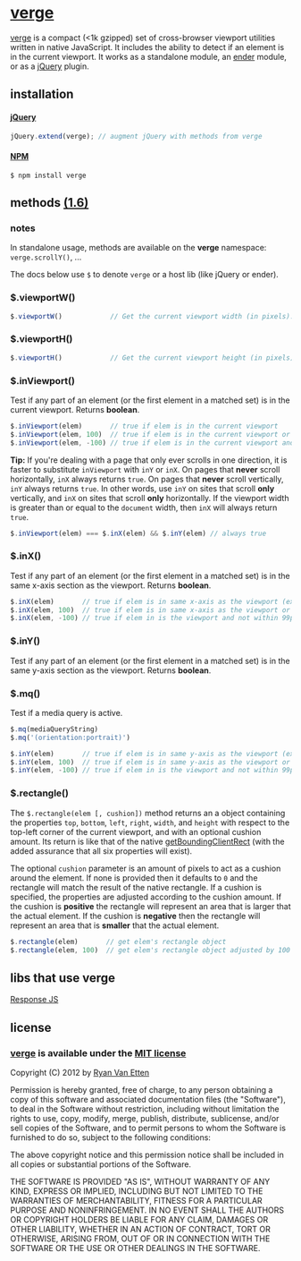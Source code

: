 [verge](http://github.com/ryanve/verge)
=======

[verge](http://github.com/ryanve/verge) is a compact (<1k gzipped) set of cross-browser viewport utilities written in native JavaScript. It includes the ability to detect if an element is in the current viewport. It works as a standalone module, an [ender](http://ender.jit.su) module, or as a [jQuery](http://jquery.com) plugin.

## installation

#### [jQuery](http://jquery.com)

```js
jQuery.extend(verge); // augment jQuery with methods from verge
```

#### [NPM](https://npmjs.org/package/verge)

```
$ npm install verge
```

## methods [(1.6)](https://github.com/ryanve/verge/blob/master/CHANGELOG.md)

### notes

In standalone usage, methods are available on the **verge** namespace: `verge.scrollY()`, ...

The docs below use `$` to denote `verge` or a host lib (like jQuery or ender).

### $.viewportW()

```js
$.viewportW()            // Get the current viewport width (in pixels).
```

### $.viewportH()

```js
$.viewportH()            // Get the current viewport height (in pixels).
```

### $.inViewport()

Test if any part of an element (or the first element in a matched set) is in the current viewport. Returns **boolean**.

```js
$.inViewport(elem)       // true if elem is in the current viewport
$.inViewport(elem, 100)  // true if elem is in the current viewport or within 100px of it
$.inViewport(elem, -100) // true if elem is in the current viewport and not within 99px of the edge
```

**Tip:** If you're dealing with a page that only ever scrolls in one direction, it is faster to substitute `inViewport` with `inY` or `inX`. On pages that **never** scroll horizontally, `inX` always returns `true`. On pages that **never** scroll vertically, `inY` always returns `true`. In other words, use `inY` on sites that scroll **only** vertically, and `inX` on sites that scroll **only** horizontally. If the viewport width is greater than or equal to the `document` width, then `inX` will always return `true`.

```js
$.inViewport(elem) === $.inX(elem) && $.inY(elem) // always true
```

### $.inX()

Test if any part of an element (or the first element in a matched set) is in the same x-axis section as the viewport. Returns **boolean**. 

```js
$.inX(elem)       // true if elem is in same x-axis as the viewport (exact)
$.inX(elem, 100)  // true if elem is in same x-axis as the viewport or within 100px of it
$.inX(elem, -100) // true if elem in is the viewport and not within 99px of the edge
```

### $.inY()

Test if any part of an element (or the first element in a matched set) is in the same y-axis section as the viewport. Returns **boolean**.

### $.mq()

Test if a media query is active.

```js
$.mq(mediaQueryString)
$.mq('(orientation:portrait)')
```

```js
$.inY(elem)       // true if elem is in same y-axis as the viewport (exact)
$.inY(elem, 100)  // true if elem is in same y-axis as the viewport or within 100px of it
$.inY(elem, -100) // true if elem in is the viewport and not within 99px of the edge
```

### $.rectangle()

The `$.rectangle(elem [, cushion])` method returns an a object containing the properties `top`, `bottom`, `left`, `right`, `width`, and `height` with respect to the top-left corner of the current viewport, and with an optional cushion amount. Its return is like that of the native [getBoundingClientRect](https://developer.mozilla.org/en/DOM/element.getBoundingClientRect) (with the added assurance that all six properties will exist).

The optional `cushion` parameter is an amount of pixels to act as a cushion around the element. If none is provided then it defaults to `0` and the rectangle will match the result of the native rectangle. If a cushion is specified, the properties are adjusted according to the cushion amount. If the cushion is **positive** the rectangle will represent an area that is larger that the actual element. If the cushion is **negative** then the rectangle will represent an area that is **smaller** that the actual element. 

```js
$.rectangle(elem)       // get elem's rectangle object
$.rectangle(elem, 100)  // get elem's rectangle object adjusted by 100 pixels
```

## libs that use verge 

[Response JS](https://github.com/ryanve/response.js)


## license

### [verge](http://github.com/ryanve/verge) is available under the [MIT license](http://en.wikipedia.org/wiki/MIT_License)

Copyright (C) 2012 by [Ryan Van Etten](https://github.com/ryanve)

Permission is hereby granted, free of charge, to any person obtaining a copy
of this software and associated documentation files (the "Software"), to deal
in the Software without restriction, including without limitation the rights
to use, copy, modify, merge, publish, distribute, sublicense, and/or sell
copies of the Software, and to permit persons to whom the Software is
furnished to do so, subject to the following conditions:

The above copyright notice and this permission notice shall be included in
all copies or substantial portions of the Software.

THE SOFTWARE IS PROVIDED "AS IS", WITHOUT WARRANTY OF ANY KIND, EXPRESS OR
IMPLIED, INCLUDING BUT NOT LIMITED TO THE WARRANTIES OF MERCHANTABILITY,
FITNESS FOR A PARTICULAR PURPOSE AND NONINFRINGEMENT. IN NO EVENT SHALL THE
AUTHORS OR COPYRIGHT HOLDERS BE LIABLE FOR ANY CLAIM, DAMAGES OR OTHER
LIABILITY, WHETHER IN AN ACTION OF CONTRACT, TORT OR OTHERWISE, ARISING FROM,
OUT OF OR IN CONNECTION WITH THE SOFTWARE OR THE USE OR OTHER DEALINGS IN
THE SOFTWARE.